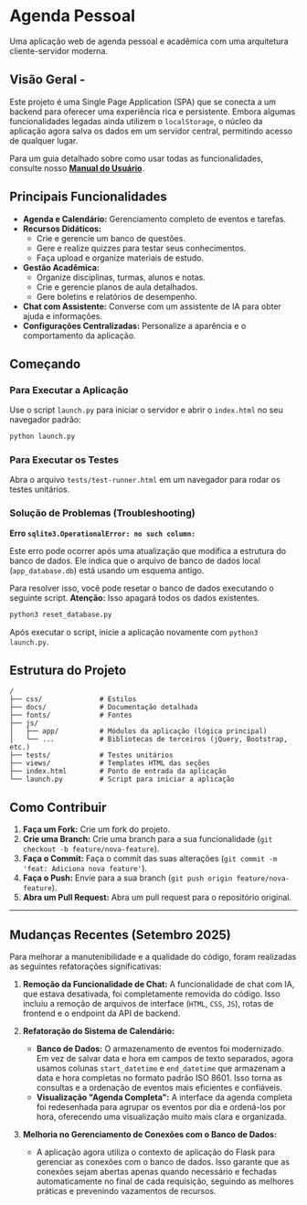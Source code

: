 # Agenda Pessoal

Uma aplicação web de agenda pessoal e acadêmica com uma arquitetura cliente-servidor moderna.

## Visão Geral - 

Este projeto é uma Single Page Application (SPA) que se conecta a um backend para oferecer uma experiência rica e persistente. Embora algumas funcionalidades legadas ainda utilizem o `localStorage`, o núcleo da aplicação agora salva os dados em um servidor central, permitindo acesso de qualquer lugar.

Para um guia detalhado sobre como usar todas as funcionalidades, consulte nosso **[Manual do Usuário](docs/MANUAL_USUARIO.md)**.

## Principais Funcionalidades

- **Agenda e Calendário:** Gerenciamento completo de eventos e tarefas.
- **Recursos Didáticos:**
    - Crie e gerencie um banco de questões.
    - Gere e realize quizzes para testar seus conhecimentos.
    - Faça upload e organize materiais de estudo.
- **Gestão Acadêmica:**
    - Organize disciplinas, turmas, alunos e notas.
    - Crie e gerencie planos de aula detalhados.
    - Gere boletins e relatórios de desempenho.
- **Chat com Assistente:** Converse com um assistente de IA para obter ajuda e informações.
- **Configurações Centralizadas:** Personalize a aparência e o comportamento da aplicação.

## Começando

### Para Executar a Aplicação

Use o script `launch.py` para iniciar o servidor e abrir o `index.html` no seu navegador padrão:

```bash
python launch.py
```

### Para Executar os Testes

Abra o arquivo `tests/test-runner.html` em um navegador para rodar os testes unitários.

### Solução de Problemas (Troubleshooting)

**Erro `sqlite3.OperationalError: no such column:`**

Este erro pode ocorrer após uma atualização que modifica a estrutura do banco de dados. Ele indica que o arquivo de banco de dados local (`app_database.db`) está usando um esquema antigo.

Para resolver isso, você pode resetar o banco de dados executando o seguinte script. **Atenção:** Isso apagará todos os dados existentes.

```bash
python3 reset_database.py
```

Após executar o script, inicie a aplicação novamente com `python3 launch.py`.

## Estrutura do Projeto

```
/
├── css/              # Estilos
├── docs/             # Documentação detalhada
├── fonts/            # Fontes
├── js/
│   ├── app/          # Módulos da aplicação (lógica principal)
│   └── ...           # Bibliotecas de terceiros (jQuery, Bootstrap, etc.)
├── tests/            # Testes unitários
├── views/            # Templates HTML das seções
├── index.html        # Ponto de entrada da aplicação
└── launch.py         # Script para iniciar a aplicação
```

## Como Contribuir

1.  **Faça um Fork:** Crie um fork do projeto.
2.  **Crie uma Branch:** Crie uma branch para a sua funcionalidade (`git checkout -b feature/nova-feature`).
3.  **Faça o Commit:** Faça o commit das suas alterações (`git commit -m 'feat: Adiciona nova feature'`).
4.  **Faça o Push:** Envie para a sua branch (`git push origin feature/nova-feature`).
5.  **Abra um Pull Request:** Abra um pull request para o repositório original.

---

## Mudanças Recentes (Setembro 2025)

Para melhorar a manutenibilidade e a qualidade do código, foram realizadas as seguintes refatorações significativas:

1.  **Remoção da Funcionalidade de Chat:** A funcionalidade de chat com IA, que estava desativada, foi completamente removida do código. Isso incluiu a remoção de arquivos de interface (`HTML`, `CSS`, `JS`), rotas de frontend e o endpoint da API de backend.

2.  **Refatoração do Sistema de Calendário:**
    -   **Banco de Dados:** O armazenamento de eventos foi modernizado. Em vez de salvar data e hora em campos de texto separados, agora usamos colunas `start_datetime` e `end_datetime` que armazenam a data e hora completas no formato padrão ISO 8601. Isso torna as consultas e a ordenação de eventos mais eficientes e confiáveis.
    -   **Visualização "Agenda Completa":** A interface da agenda completa foi redesenhada para agrupar os eventos por dia e ordená-los por hora, oferecendo uma visualização muito mais clara e organizada.

3.  **Melhoria no Gerenciamento de Conexões com o Banco de Dados:**
    -   A aplicação agora utiliza o contexto de aplicação do Flask para gerenciar as conexões com o banco de dados. Isso garante que as conexões sejam abertas apenas quando necessário e fechadas automaticamente no final de cada requisição, seguindo as melhores práticas e prevenindo vazamentos de recursos.

